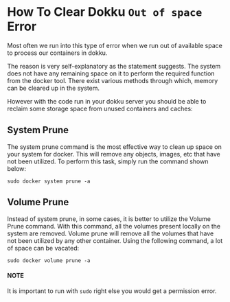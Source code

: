 # How To Clear Dokku `Out of space` Error

Most often we run into this type of error when we run out of available space to process our containers in dokku.

The reason is very self-explanatory as the statement suggests. The system does not have any remaining space on it to perform the required function from the docker tool. There exist various methods through which, memory can be cleared up in the system.

However with the code run in your dokku server you should be able to reclaim some storage space from unused containers and caches:

## System Prune

The system prune command is the most effective way to clean up space on your system for docker. This will remove any objects, images, etc that have not been utilized. To perform this task, simply run the command shown below:

```shell
sudo docker system prune -a
```

## Volume Prune

Instead of system prune, in some cases, it is better to utilize the Volume Prune command. With this command, all the volumes present locally on the system are removed. Volume prune will remove all the volumes that have not been utilized by any other container. Using the following command, a lot of space can be vacated:

```shell
sudo docker volume prune -a
```

#### NOTE

It is important to run with `sudo` right else you would get a permission error.
